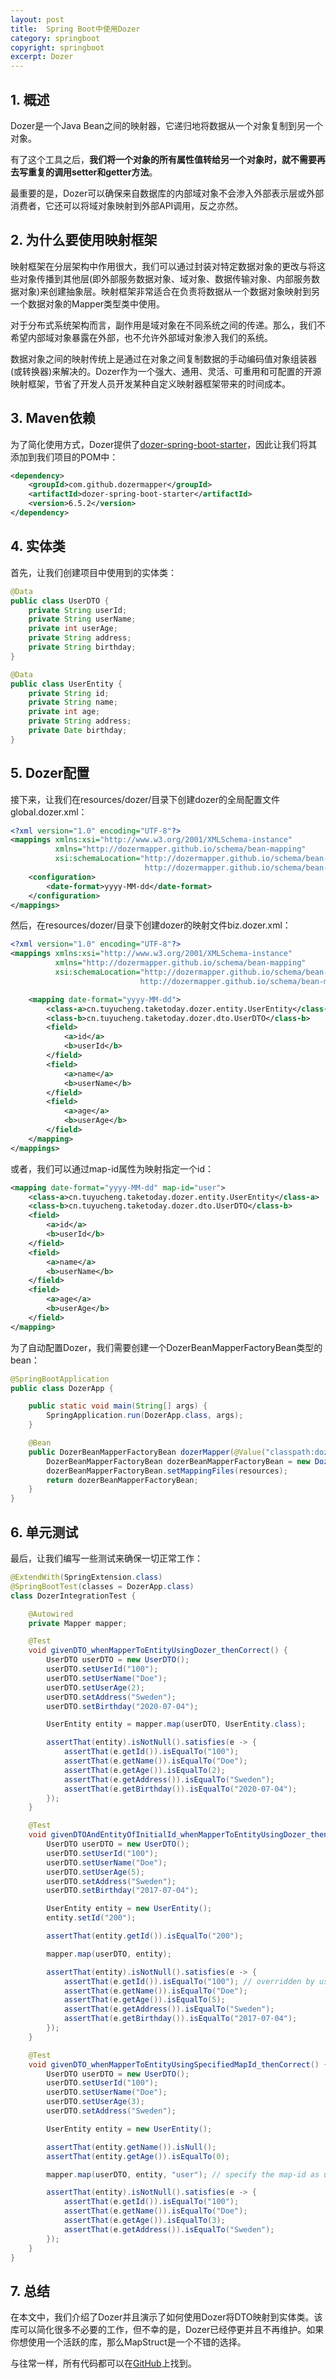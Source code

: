 ```yaml
---
layout: post
title:  Spring Boot中使用Dozer
category: springboot
copyright: springboot
excerpt: Dozer
---
```


## 1. 概述

Dozer是一个Java Bean之间的映射器，它递归地将数据从一个对象复制到另一个对象。

有了这个工具之后，**我们将一个对象的所有属性值转给另一个对象时，就不需要再去写重复的调用setter和getter方法**。

最重要的是，Dozer可以确保来自数据库的内部域对象不会渗入外部表示层或外部消费者，它还可以将域对象映射到外部API调用，反之亦然。

## 2. 为什么要使用映射框架

映射框架在分层架构中作用很大，我们可以通过封装对特定数据对象的更改与将这些对象传播到其他层(即外部服务数据对象、域对象、数据传输对象、内部服务数据对象)来创建抽象层。映射框架非常适合在负责将数据从一个数据对象映射到另一个数据对象的Mapper类型类中使用。

对于分布式系统架构而言，副作用是域对象在不同系统之间的传递。那么，我们不希望内部域对象暴露在外部，也不允许外部域对象渗入我们的系统。

数据对象之间的映射传统上是通过在对象之间复制数据的手动编码值对象组装器(或转换器)来解决的。Dozer作为一个强大、通用、灵活、可重用和可配置的开源映射框架，节省了开发人员开发某种自定义映射器框架带来的时间成本。

## 3. Maven依赖

为了简化使用方式，Dozer提供了[dozer-spring-boot-starter](https://central.sonatype.com/artifact/com.github.dozermapper/dozer-spring-boot-starter/6.5.2)，因此让我们将其添加到我们项目的POM中：

```xml
<dependency>
    <groupId>com.github.dozermapper</groupId>
    <artifactId>dozer-spring-boot-starter</artifactId>
    <version>6.5.2</version>
</dependency>
```

## 4. 实体类

首先，让我们创建项目中使用到的实体类：

```java
@Data
public class UserDTO {
    private String userId;
    private String userName;
    private int userAge;
    private String address;
    private String birthday;
}
```

```java
@Data
public class UserEntity {
    private String id;
    private String name;
    private int age;
    private String address;
    private Date birthday;
}
```

## 5. Dozer配置

接下来，让我们在resources/dozer/目录下创建dozer的全局配置文件global.dozer.xml：

```xml
<?xml version="1.0" encoding="UTF-8"?>
<mappings xmlns:xsi="http://www.w3.org/2001/XMLSchema-instance"
          xmlns="http://dozermapper.github.io/schema/bean-mapping"
          xsi:schemaLocation="http://dozermapper.github.io/schema/bean-mapping
                              http://dozermapper.github.io/schema/bean-mapping.xsd">
    <configuration>
        <date-format>yyyy-MM-dd</date-format>
    </configuration>
</mappings>
```

然后，在resources/dozer/目录下创建dozer的映射文件biz.dozer.xml：

```xml
<?xml version="1.0" encoding="UTF-8"?>
<mappings xmlns:xsi="http://www.w3.org/2001/XMLSchema-instance"
          xmlns="http://dozermapper.github.io/schema/bean-mapping"
          xsi:schemaLocation="http://dozermapper.github.io/schema/bean-mapping
                             http://dozermapper.github.io/schema/bean-mapping.xsd">

    <mapping date-format="yyyy-MM-dd">
        <class-a>cn.tuyucheng.taketoday.dozer.entity.UserEntity</class-a>
        <class-b>cn.tuyucheng.taketoday.dozer.dto.UserDTO</class-b>
        <field>
            <a>id</a>
            <b>userId</b>
        </field>
        <field>
            <a>name</a>
            <b>userName</b>
        </field>
        <field>
            <a>age</a>
            <b>userAge</b>
        </field>
    </mapping>
</mappings>
```

或者，我们可以通过map-id属性为映射指定一个id：

```xml
<mapping date-format="yyyy-MM-dd" map-id="user">
    <class-a>cn.tuyucheng.taketoday.dozer.entity.UserEntity</class-a>
    <class-b>cn.tuyucheng.taketoday.dozer.dto.UserDTO</class-b>
    <field>
        <a>id</a>
        <b>userId</b>
    </field>
    <field>
        <a>name</a>
        <b>userName</b>
    </field>
    <field>
        <a>age</a>
        <b>userAge</b>
    </field>
</mapping>
```

为了自动配置Dozer，我们需要创建一个DozerBeanMapperFactoryBean类型的bean：

```java
@SpringBootApplication
public class DozerApp {

    public static void main(String[] args) {
        SpringApplication.run(DozerApp.class, args);
    }

    @Bean
    public DozerBeanMapperFactoryBean dozerMapper(@Value("classpath:dozer/*.xml") Resource[] resources) throws IOException {
        DozerBeanMapperFactoryBean dozerBeanMapperFactoryBean = new DozerBeanMapperFactoryBean();
        dozerBeanMapperFactoryBean.setMappingFiles(resources);
        return dozerBeanMapperFactoryBean;
    }
}
```

## 6. 单元测试

最后，让我们编写一些测试来确保一切正常工作：

```java
@ExtendWith(SpringExtension.class)
@SpringBootTest(classes = DozerApp.class)
class DozerIntegrationTest {

    @Autowired
    private Mapper mapper;

    @Test
    void givenDTO_whenMapperToEntityUsingDozer_thenCorrect() {
        UserDTO userDTO = new UserDTO();
        userDTO.setUserId("100");
        userDTO.setUserName("Doe");
        userDTO.setUserAge(2);
        userDTO.setAddress("Sweden");
        userDTO.setBirthday("2020-07-04");

        UserEntity entity = mapper.map(userDTO, UserEntity.class);

        assertThat(entity).isNotNull().satisfies(e -> {
            assertThat(e.getId()).isEqualTo("100");
            assertThat(e.getName()).isEqualTo("Doe");
            assertThat(e.getAge()).isEqualTo(2);
            assertThat(e.getAddress()).isEqualTo("Sweden");
            assertThat(e.getBirthday()).isEqualTo("2020-07-04");
        });
    }

    @Test
    void givenDTOAndEntityOfInitialId_whenMapperToEntityUsingDozer_thenEntityIdShouldBeOverridden() {
        UserDTO userDTO = new UserDTO();
        userDTO.setUserId("100");
        userDTO.setUserName("Doe");
        userDTO.setUserAge(5);
        userDTO.setAddress("Sweden");
        userDTO.setBirthday("2017-07-04");

        UserEntity entity = new UserEntity();
        entity.setId("200");

        assertThat(entity.getId()).isEqualTo("200");

        mapper.map(userDTO, entity);

        assertThat(entity).isNotNull().satisfies(e -> {
            assertThat(e.getId()).isEqualTo("100"); // overridden by userDTO
            assertThat(e.getName()).isEqualTo("Doe");
            assertThat(e.getAge()).isEqualTo(5);
            assertThat(e.getAddress()).isEqualTo("Sweden");
            assertThat(e.getBirthday()).isEqualTo("2017-07-04");
        });
    }

    @Test
    void givenDTO_whenMapperToEntityUsingSpecifiedMapId_thenCorrect() {
        UserDTO userDTO = new UserDTO();
        userDTO.setUserId("100");
        userDTO.setUserName("Doe");
        userDTO.setUserAge(3);
        userDTO.setAddress("Sweden");

        UserEntity entity = new UserEntity();

        assertThat(entity.getName()).isNull();
        assertThat(entity.getAge()).isEqualTo(0);

        mapper.map(userDTO, entity, "user"); // specify the map-id as user

        assertThat(entity).isNotNull().satisfies(e -> {
            assertThat(e.getId()).isEqualTo("100");
            assertThat(e.getName()).isEqualTo("Doe");
            assertThat(e.getAge()).isEqualTo(3);
            assertThat(e.getAddress()).isEqualTo("Sweden");
        });
    }
}
```

## 7. 总结

在本文中，我们介绍了Dozer并且演示了如何使用Dozer将DTO映射到实体类。该库可以简化很多不必要的工作，但不幸的是，Dozer已经停更并且不再维护。如果你想使用一个活跃的库，那么MapStruct是一个不错的选择。

与往常一样，所有代码都可以在[GitHub](https://github.com/tuyucheng7/taketoday-tutorial4j/tree/master/spring-boot-modules/spring-boot-libraries-3)上找到。